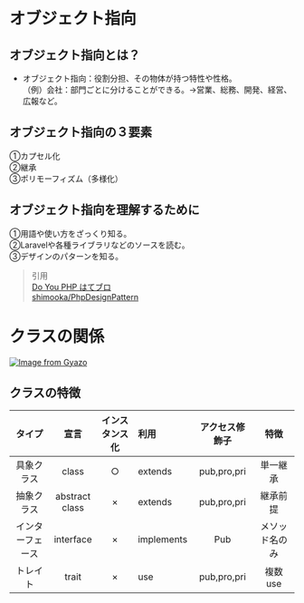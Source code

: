 # オブジェクト指向  
## オブジェクト指向とは？  
* オブジェクト指向：役割分担、その物体が持つ特性や性格。  
（例）会社：部門ごとに分けることができる。→営業、総務、開発、経営、広報など。  
## オブジェクト指向の３要素  
①カプセル化  
②継承  
③ポリモーフィズム（多様化）  

## オブジェクト指向を理解するために  
①用語や使い方をざっくり知る。    
②Laravelや各種ライブラリなどのソースを読む。  
③デザインのパターンを知る。  

> 引用  
[Do You PHP はてブロ](http://shimooka.hateblo.jp/archive/category/phpdp)  
[shimooka/PhpDesignPattern](https://github.com/shimooka/PhpDesignPattern)  

# クラスの関係  
[![Image from Gyazo](https://i.gyazo.com/36b482a13eeab3c93d15ac025f9ae308.png)](https://gyazo.com/36b482a13eeab3c93d15ac025f9ae308)
## クラスの特徴

|タイプ|宣言|インスタンス化|利用|アクセス修飾子|特徴|
|:--:|:--:|:--:|:--|:--:|:--:|
|具象クラス|class|○|extends|pub,pro,pri|単一継承|
|抽象クラス|abstract<br>class|×|extends|pub,pro,pri|継承前提|
|インターフェース|interface|×|implements|Pub|メソッド名のみ|
|トレイト|trait|×|use|pub,pro,pri|複数use|


